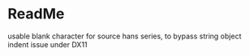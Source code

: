 # ReadMe

usable blank character for source hans series, to bypass string object indent issue under DX11
